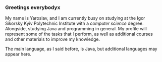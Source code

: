 <!--Greetings everybody
I\`m Yaroslav and i\`m currently busy on studying in Igor Sikorsky\`s Kiev Polytechnic Institute on computer science degree, alongside learning java and programming
overall. My profile will be representing part of the tasks i\`m doing as well as side courses and other materials to better up my knowledges.

The main languege, as i said before, is Java, but another extra langueges might appear here. -->
### Greetings everybodyx  
My name is Yaroslav, and I am currently busy on studying at the Igor Sikorsky Kyiv Polytechnic Institute with a *computer science* degree. 
Alongside, studying Java and programming in general. My profile will represent some of the tasks that I perform, as well as additional courses and other
materials to improve my knowledge.

The main language, as I said before, is Java, but additional languages may appear here.
